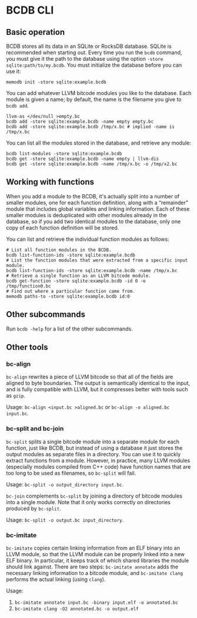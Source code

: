 # BCDB CLI

## Basic operation

BCDB stores all its data in an SQLite or RocksDB database. SQLite is
recommended when starting out. Every time you run the `bcdb` command, you must
give it the path to the database using the option `-store
sqlite:path/to/my.bcdb`. You must initialize the database before you can use
it:

```shell
memodb init -store sqlite:example.bcdb
```

You can add whatever LLVM bitcode modules you like to the database. Each module
is given a name; by default, the name is the filename you give to `bcdb add`.

```shell
llvm-as </dev/null >empty.bc
bcdb add -store sqlite:example.bcdb -name empty empty.bc
bcdb add -store sqlite:example.bcdb /tmp/x.bc # implied -name is /tmp/x.bc
```

You can list all the modules stored in the database, and retrieve any module:

```shell
bcdb list-modules -store sqlite:example.bcdb
bcdb get -store sqlite:example.bcdb -name empty | llvm-dis
bcdb get -store sqlite:example.bcdb -name /tmp/x.bc -o /tmp/x2.bc
```

## Working with functions

When you add a module to the BCDB, it's actually split into a number of smaller
modules, one for each function definition, along with a “remainder” module that
includes global variables and linking information. Each of these smaller
modules is deduplicated with other modules already in the database, so if you
add two identical modules to the database, only one copy of each function
definition will be stored.

You can list and retrieve the individual function modules as follows:

```shell
# List all function modules in the BCDB.
bcdb list-function-ids -store sqlite:example.bcdb
# List the function modules that were extracted from a specific input module.
bcdb list-function-ids -store sqlite:example.bcdb -name /tmp/x.bc
# Retrieve a single function as an LLVM bitcode module.
bcdb get-function -store sqlite:example.bcdb -id 0 -o /tmp/function0.bc
# Find out where a particular function came from.
memodb paths-to -store sqlite:example.bcdb id:0
```

## Other subcommands

Run `bcdb -help` for a list of the other subcommands.

## Other tools

### bc-align

`bc-align` rewrites a piece of LLVM bitcode so that all of the fields are
aligned to byte boundaries. The output is semantically identical to the input,
and is fully compatible with LLVM, but it compresses better with tools such as
`gzip`.

Usage: `bc-align <input.bc >aligned.bc` or `bc-align -o aligned.bc input.bc`.

### bc-split and bc-join

`bc-split` splits a single bitcode module into a separate module for each
function, just like BCDB, but instead of using a database it just stores the
output modules as separate files in a directory. You can use it to quickly
extract functions from a module. However, in practice, many LLVM modules
(especially modules compiled from C++ code) have function names that are too
long to be used as filenames, so `bc-split` will fail.

Usage: `bc-split -o output_directory input.bc`.

`bc-join` complements `bc-split` by joining a directory of bitcode modules into
a single module. Note that it only works correctly on directories produced by
`bc-split`.

Usage: `bc-split -o output.bc input_directory`.

### bc-imitate

`bc-imitate` copies certain linking information from an ELF binary into an LLVM
module, so that the LLVM module can be properly linked into a new ELF binary.
In particular, it keeps track of which shared libraries the module should link
against. There are two steps: `bc-imitate annotate` adds the necessary linking
information to a bitcode module, and `bc-imitate clang` performs the actual
linking (using `clang`).

Usage:

1. `bc-imitate annotate input.bc -binary input.elf -o annotated.bc`
2. `bc-imitate clang -O2 annotated.bc -o output.elf`
